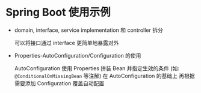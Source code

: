 # Spring Boot 使用示例

* domain, interface, service implementation 和 controller 拆分

    可以将接口通过 interface 更简单地暴露对外

* Properties-AutoConfiguration/Configuration 的使用

    AutoConfiguration 使用 Properties 拼装 Bean 并指定生效的条件 (如: `@ConditionalOnMissingBean` 等注解)
    在 AutoConfiguration 的基础上 再根据需要添加 Configuration 覆盖自动配置

